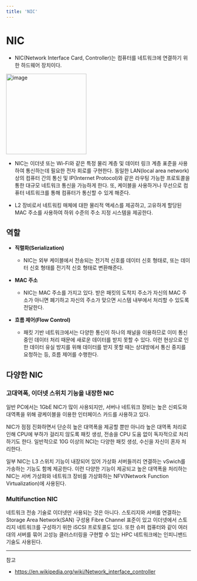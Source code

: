 ```yaml
---
title: 'NIC'
---
```

# NIC

- NIC(Network Interface Card, Controller)는 컴퓨터를 네트워크에 연결하기 위한 하드웨어 장치이다.

<img width="219" alt="image" src="https://github.com/rlaisqls/rlaisqls/assets/81006587/1e9487ca-3c4e-44dc-bd3e-e1716f75bc82">

- NIC는 이더넷 또는 Wi-Fi와 같은 특정 물리 계층 및 데이터 링크 계층 표준을 사용하여 통신하는데 필요한 전자 회로를 구현한다. 동일한 LAN(local area network) 상의 컴퓨터 간의 통신 및 IP(Internet Protocol)와 같은 라우팅 가능한 프로토콜을 통한 대규모 네트워크 통신을 가능하게 한다. 또, 케이블을 사용하거나 무선으로 컴퓨터 네트워크를 통해 컴퓨터가 통신할 수 있게 해준다.
  
- L2 장비로서 네트워킹 매체에 대한 물리적 액세스를 제공하고, 고유하게 할당된 MAC 주소를 사용하여 하위 수준의 주소 지정 시스템을 제공한다.

## 역할

- **직렬화(Serialization)**
  - NIC는 외부 케이블에서 전송되는 전기적 신호를 데이터 신호 형태로, 또는 데이터 신호 형태를 전기적 신호 형태로 변환해준다.

- **MAC 주소**
  - NIC는 MAC 주소를 가지고 있다. 받은 패킷의 도착지 주소가 자신의 MAC 주소가 아니면 폐기하고 자신의 주소가 맞으면 시스템 내부에서 처리할 수 있도록 전달한다.

- **흐름 제어(Flow Control)**
  - 패킷 기반 네트워크에서는 다양한 통신이 하나의 채널을 이용하므로 이미 통신 중인 데이터 처리 때문에 새로운 데이터를 받지 못할 수 있다. 이런 현상으로 인한 데이터 유실 방지를 위해 데이터를 받지 못할 때는 상대방에서 통신 중지를 요청하는 등, 흐름 제어를 수행한다.

## 다양한 NIC

### 고대역폭, 이더넷 스위치 기능을 내장한 NIC

일반 PC에서는 1GbE NIC가 많이 사용되지만, 서버나 네트워크 장비는 높은 신뢰도와 대역폭을 위해 광케이블을 이용한 인터페이스 카드를 사용하고 있다. 

NIC가 점점 진화하면서 단순히 높은 대역폭을 제공할 뿐만 아니라 높은 대역폭 처리로 인해 CPU에 부하가 걸리지 않도록 패킷 생성, 전송을 CPU 도움 없이 독자적으로 처리하기도 한다. 일반적으로 10G 이상의 NCI는 다양한 패킷 생성, 수신을 자신이 혼자 처리한다.

일부 NIC는 L3 스위치 기능이 내장되어 있어 가상화 서버들끼리 연결하는 vSwich를 가송하는 기능도 함께 제공한다. 이런 다양한 기능이 제공되고 높은 대역폭을 처리하는 NIC는 서버 가상화와 네트워크 장비를 가상화하는 NFV(Network Function Virtualization)에 사용된다.

### Multifunction NIC

네트워크 전송 기술로 이더넷만 사용되는 것은 아니다. 스토리지와 서버를 연결하는 Storage Area Network(SAN) 구성용 Fibre Channel 표준이 있고 이더넷에서 스토리지 네트워크를 구성하기 위한 iSCSI 프로토콜도 있다. 또한 슈퍼 컴퓨터와 같이 여러 대의 서버를 묶어 고성능 클러스터링을 구현할 수 있는 HPC 네트워크에는 인피니밴드 기술도 사용된다.

---
참고
- https://en.wikipedia.org/wiki/Network_interface_controller